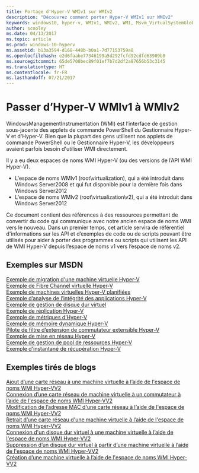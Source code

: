 ```yaml
---
title: Portage d'Hyper-V WMIv1 sur WMIv2
description: "Découvrez comment porter Hyper-V WMIv1 sur WMIv2"
keywords: windows10, hyper-v, WMIv1, WMIv2, WMI, Msvm_VirtualSystemGlobalSettingData, root\virtualization
author: scooley
ms.date: 04/13/2017
ms.topic: article
ms.prod: windows-10-hyperv
ms.assetid: b13a3594-d168-448b-b0a1-7d77153759a8
ms.openlocfilehash: e2d6faabe77346199a5d292fcfd92cdfd63909b8
ms.sourcegitcommit: 65de5708bec89f01ef7b7d2df2a87656b53c3145
ms.translationtype: HT
ms.contentlocale: fr-FR
ms.lasthandoff: 07/21/2017
---
```

# Passer d’Hyper-V WMIv1 à WMIv2

WindowsManagementInstrumentation (WMI) est l’interface de gestion sous-jacente des applets de commande PowerShell du Gestionnaire Hyper-V et d'Hyper-V.  Bien que la plupart des gens utilisent nos applets de commande PowerShell ou le Gestionnaire Hyper-V, les développeurs avaient parfois besoin d'utiliser WMI directement.  

Il y a eu deux espaces de noms WMI Hyper-V (ou des versions de l’API WMI Hyper-V).
* L'espace de noms WMIv1 (root\virtualization), qui a été introduit dans Windows Server2008 et qui fut disponible pour la dernière fois dans Windows Server2012
* L'espace de noms WMIv2 (root\virtualization\v2), qui a été introduit dans Windows Server2012

Ce document contient des références à des ressources permettant de convertir du code qui communique avec notre ancien espace de noms WMI vers le nouveau.  Dans un premier temps, cet article servira de référentiel d'informations sur les API et d’exemples de code ou de scripts pouvant être utilisés pour aider à porter des programmes ou scripts qui utilisent les API de WMI Hyper-V depuis l’espace de noms v1 vers l’espace de noms v2.

## Exemples sur MSDN

[Exemple de migration d'une machine virtuelle Hyper-V](http://code.msdn.microsoft.com/windowsdesktop/Hyper-V-virtual-machine-aef356ee)  
[Exemple de Fibre Channel virtuelle Hyper-V](http://code.msdn.microsoft.com/windowsdesktop/Hyper-V-virtual-Fiber-35d27dcd)  
[Exemple de machines virtuelles Hyper-V planifiées](http://code.msdn.microsoft.com/windowsdesktop/Hyper-V-planned-virtual-8c7b7499)  
[Exemple d’analyse de l’intégrité des applications Hyper-V](http://code.msdn.microsoft.com/windowsdesktop/Hyper-V-application-health-dc0294f2)  
[Exemple de gestion de disque dur virtuel](http://code.msdn.microsoft.com/windowsdesktop/Virtual-hard-disk-03108ed3)  
[Exemple de réplication Hyper-V](http://code.msdn.microsoft.com/windowsdesktop/Hyper-V-replication-sample-d2558867)  
[Exemple de métriques d’Hyper-V](http://code.msdn.microsoft.com/windowsdesktop/Hyper-V-metrics-sample-2dab2cb1)  
[Exemple de mémoire dynamique Hyper-V](http://code.msdn.microsoft.com/windowsdesktop/Hyper-V-dynamic-memory-9b0b1d05)  
[Pilote de filtre d’extension de commutateur extensible Hyper-V](http://code.msdn.microsoft.com/windowsdesktop/Hyper-V-Extensible-Virtual-e4b31fbb)  
[Exemple de mise en réseau Hyper-V](http://code.msdn.microsoft.com/windowsdesktop/Hyper-V-networking-sample-7c47e6f5)  
[Exemple de gestion de pool de ressources Hyper-V](http://code.msdn.microsoft.com/windowsdesktop/Hyper-V-resource-pool-df906d95)  
[Exemple d'instantané de récupération Hyper-V](http://code.msdn.microsoft.com/windowsdesktop/Hyper-V-recovery-snapshot-ea72320c)  

## Exemples tirés de blogs

[Ajout d’une carte réseau à une machine virtuelle à l’aide de l'espace de noms WMI Hyper-VV2](http://blogs.msdn.com/b/taylorb/archive/2013/07/15/adding-a-network-adapter-to-a-vm-using-the-hyper-v-wmi-v2-namespace.aspx)  
[Connexion d’une carte réseau de machine virtuelle à un commutateur à l’aide de l'espace de noms WMI Hyper-VV2](http://blogs.msdn.com/b/taylorb/archive/2013/07/15/connecting-a-vm-network-adapter-to-a-switch-using-the-hyper-v-wmi-v2-namespace.aspx)  
[Modification de l’adresse MAC d'une carte réseau à l’aide de l'espace de noms WMI Hyper-VV2](http://blogs.msdn.com/b/taylorb/archive/2013/08/12/changing-the-mac-address-of-nic-using-the-hyper-v-wmi-v2-namespace.aspx)  
[Retrait d’une carte réseau d'une machine virtuelle à l’aide de l'espace de noms WMI Hyper-VV2](http://blogs.msdn.com/b/taylorb/archive/2013/08/12/removing-a-network-adapter-to-a-vm-using-the-hyper-v-wmi-v2-namespace.aspx)  
[Connexion d'un disque dur virtuel à une machine virtuelle à l’aide de l'espace de noms WMI Hyper-VV2](http://blogs.msdn.com/b/taylorb/archive/2013/08/12/attaching-a-vhd-to-a-vm-using-the-hyper-v-wmi-v2-namespace.aspx)  
[Suppression d’un disque dur virtuel à partir d’une machine virtuelle à l’aide de l'espace de noms WMI Hyper-VV2](http://blogs.msdn.com/b/taylorb/archive/2013/08/12/removing-a-vhd-from-a-vm-using-the-hyper-v-wmi-v2-namespace.aspx)  
[Création d’une machine virtuelle à l’aide de l'espace de noms WMI Hyper-VV2](http://blogs.msdn.com/b/virtual_pc_guy/archive/2013/06/20/creating-a-virtual-machine-with-wmi-v2.aspx)


